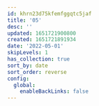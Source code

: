 ```yaml
---
id: khrn23d75kfemfggqtc5jaf
title: '05'
desc: ''
updated: 1651721900800
created: 1651721891934
date: '2022-05-01'
skipLevels: 1
has_collection: true
sort_by: date
sort_order: reverse
config:
  global:
    enableBackLinks: false
---
```


